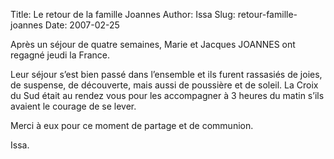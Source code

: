 Title: Le retour de la famille Joannes
Author: Issa
Slug: retour-famille-joannes
Date: 2007-02-25

Après un séjour de quatre semaines, Marie et Jacques JOANNES ont regagné jeudi la France.

Leur séjour s’est bien passé dans l’ensemble et ils furent rassasiés de joies, de suspense, de découverte, mais aussi de poussière et de soleil. La Croix du Sud était au rendez vous pour les accompagner à 3 heures du matin s’ils avaient le courage de se lever.

Merci à eux pour ce moment de partage et de communion.

Issa.
